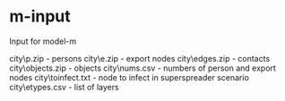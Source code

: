 # m-input
Input for model-m

city\p.zip - persons
city\e.zip - export nodes
city\edges.zip - contacts
city\objects.zip - objects
city\nums.csv - numbers of person and export nodes
city\toinfect.txt - node to infect in superspreader scenario
city\etypes.csv - list of layers
